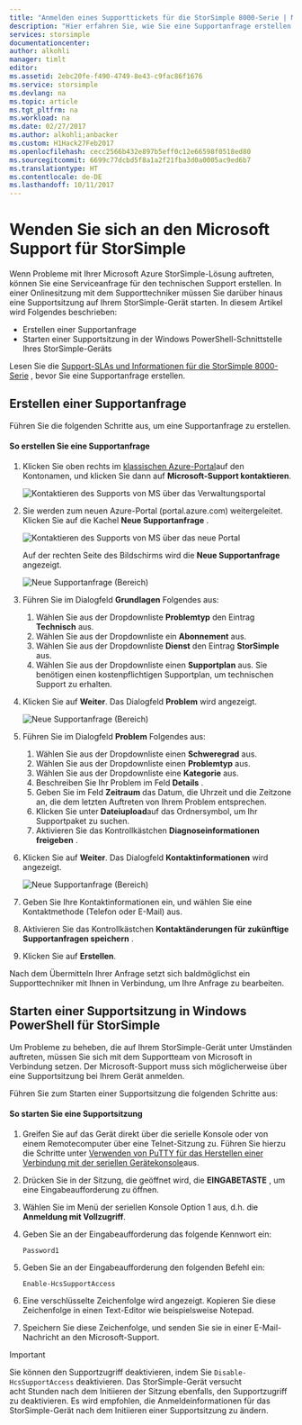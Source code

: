 ```yaml
---
title: "Anmelden eines Supporttickets für die StorSimple 8000-Serie | Microsoft-Dokumentation"
description: "Hier erfahren Sie, wie Sie eine Supportanfrage erstellen und eine Supportsitzung auf Ihrem StorSimple-Gerät initiieren."
services: storsimple
documentationcenter: 
author: alkohli
manager: timlt
editor: 
ms.assetid: 2ebc20fe-f490-4749-8e43-c9fac86f1676
ms.service: storsimple
ms.devlang: na
ms.topic: article
ms.tgt_pltfrm: na
ms.workload: na
ms.date: 02/27/2017
ms.author: alkohli;anbacker
ms.custom: H1Hack27Feb2017
ms.openlocfilehash: cecc2566b432e897b5eff0c12e66598f0518ed80
ms.sourcegitcommit: 6699c77dcbd5f8a1a2f21fba3d0a0005ac9ed6b7
ms.translationtype: HT
ms.contentlocale: de-DE
ms.lasthandoff: 10/11/2017
---
```

# <a name="contact-microsoft-support-for-your-storsimple"></a>Wenden Sie sich an den Microsoft Support für StorSimple
Wenn Probleme mit Ihrer Microsoft Azure StorSimple-Lösung auftreten, können Sie eine Serviceanfrage für den technischen Support erstellen. In einer Onlinesitzung mit dem Supporttechniker müssen Sie darüber hinaus eine Supportsitzung auf Ihrem StorSimple-Gerät starten. In diesem Artikel wird Folgendes beschrieben:

* Erstellen einer Supportanfrage
* Starten einer Supportsitzung in der Windows PowerShell-Schnittstelle Ihres StorSimple-Geräts

Lesen Sie die [Support-SLAs und Informationen für die StorSimple 8000-Serie](https://msdn.microsoft.com/library/mt433077.aspx) , bevor Sie eine Supportanfrage erstellen.

## <a name="create-a-support-request"></a>Erstellen einer Supportanfrage
Führen Sie die folgenden Schritte aus, um eine Supportanfrage zu erstellen.

#### <a name="to-create-a-support-request"></a>So erstellen Sie eine Supportanfrage
1. Klicken Sie oben rechts im [klassischen Azure-Portal](https://manage.windowsazure.com/)auf den Kontonamen, und klicken Sie dann auf **Microsoft-Support kontaktieren**.
   
    ![Kontaktieren des Supports von MS über das Verwaltungsportal](./media/storsimple-contact-microsoft-support/Ibiza1.png)
2. Sie werden zum neuen Azure-Portal (portal.azure.com) weitergeleitet. Klicken Sie auf die Kachel **Neue Supportanfrage** .
   
    ![Kontaktieren des Supports von MS über das neue Portal](./media/storsimple-contact-microsoft-support/Ibiza2.png)
   
    Auf der rechten Seite des Bildschirms wird die **Neue Supportanfrage** angezeigt. 
   
    ![Neue Supportanfrage (Bereich)](./media/storsimple-contact-microsoft-support/Ibiza3a.png)
3. Führen Sie im Dialogfeld **Grundlagen** Folgendes aus:                                
   
   1. Wählen Sie aus der Dropdownliste **Problemtyp** den Eintrag **Technisch** aus.
   2. Wählen Sie aus der Dropdownliste ein **Abonnement** aus.
   3. Wählen Sie aus der Dropdownliste **Dienst** den Eintrag **StorSimple** aus. 
   4. Wählen Sie aus der Dropdownliste einen **Supportplan** aus. Sie benötigen einen kostenpflichtigen Supportplan, um technischen Support zu erhalten.
4. Klicken Sie auf **Weiter**.
 Das Dialogfeld **Problem** wird angezeigt.
   
    ![Neue Supportanfrage (Bereich)](./media/storsimple-contact-microsoft-support/Ibiza5a.png) 
5. Führen Sie im Dialogfeld **Problem** Folgendes aus:
   
   1. Wählen Sie aus der Dropdownliste einen **Schweregrad** aus.
   2. Wählen Sie aus der Dropdownliste einen **Problemtyp** aus.
   3. Wählen Sie aus der Dropdownliste eine **Kategorie** aus. 
   4. Beschreiben Sie Ihr Problem im Feld **Details** .
   5. Geben Sie im Feld **Zeitraum** das Datum, die Uhrzeit und die Zeitzone an, die dem letzten Auftreten von Ihrem Problem entsprechen.
   6. Klicken Sie unter **Dateiupload**auf das Ordnersymbol, um Ihr Supportpaket zu suchen.
   7. Aktivieren Sie das Kontrollkästchen **Diagnoseinformationen freigeben** .
6. Klicken Sie auf **Weiter**.
 Das Dialogfeld **Kontaktinformationen** wird angezeigt.
   
    ![Neue Supportanfrage (Bereich)](./media/storsimple-contact-microsoft-support/Ibiza6a.png) 
7. Geben Sie Ihre Kontaktinformationen ein, und wählen Sie eine Kontaktmethode (Telefon oder E-Mail) aus. 
8. Aktivieren Sie das Kontrollkästchen **Kontaktänderungen für zukünftige Supportanfragen speichern** .
9. Klicken Sie auf **Erstellen**.

Nach dem Übermitteln Ihrer Anfrage setzt sich baldmöglichst ein Supporttechniker mit Ihnen in Verbindung, um Ihre Anfrage zu bearbeiten.

## <a name="start-a-support-session-in-windows-powershell-for-storsimple"></a>Starten einer Supportsitzung in Windows PowerShell für StorSimple
Um Probleme zu beheben, die auf Ihrem StorSimple-Gerät unter Umständen auftreten, müssen Sie sich mit dem Supportteam von Microsoft in Verbindung setzen. Der Microsoft-Support muss sich möglicherweise über eine Supportsitzung bei Ihrem Gerät anmelden. 

Führen Sie zum Starten einer Supportsitzung die folgenden Schritte aus:

#### <a name="to-start-a-support-session"></a>So starten Sie eine Supportsitzung
1. Greifen Sie auf das Gerät direkt über die serielle Konsole oder von einem Remotecomputer über eine Telnet-Sitzung zu. Führen Sie hierzu die Schritte unter [Verwenden von PuTTY für das Herstellen einer Verbindung mit der seriellen Gerätekonsole](storsimple-deployment-walkthrough.md#use-putty-to-connect-to-the-device-serial-console)aus.
2. Drücken Sie in der Sitzung, die geöffnet wird, die **EINGABETASTE** , um eine Eingabeaufforderung zu öffnen.
3. Wählen Sie im Menü der seriellen Konsole Option 1 aus, d.h. die **Anmeldung mit Vollzugriff**.
4. Geben Sie an der Eingabeaufforderung das folgende Kennwort ein: 
   
    `Password1`
5. Geben Sie an der Eingabeaufforderung den folgenden Befehl ein:
   
    `Enable-HcsSupportAccess`
6. Eine verschlüsselte Zeichenfolge wird angezeigt. Kopieren Sie diese Zeichenfolge in einen Text-Editor wie beispielsweise Notepad.
7. Speichern Sie diese Zeichenfolge, und senden Sie sie in einer E-Mail-Nachricht an den Microsoft-Support. 

> [!IMPORTANT]
> Sie können den Supportzugriff deaktivieren, indem Sie `Disable-HcsSupportAccess` deaktivieren. Das StorSimple-Gerät versucht acht Stunden nach dem Initiieren der Sitzung ebenfalls, den Supportzugriff zu deaktivieren. Es wird empfohlen, die Anmeldeinformationen für das StorSimple-Gerät nach dem Initiieren einer Supportsitzung zu ändern.
> 
> 

